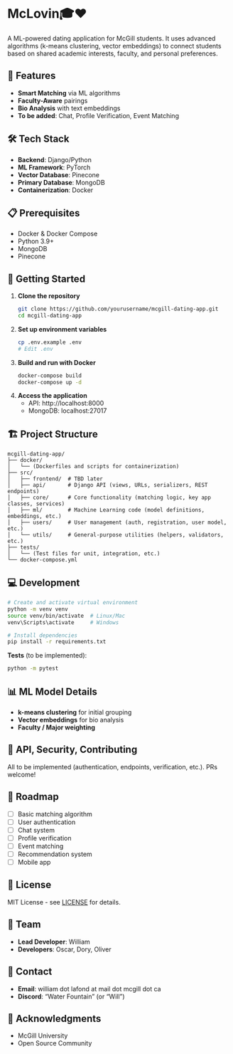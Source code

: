 # McLovin🎓❤️

A ML-powered dating application for McGill students. It uses advanced algorithms (k-means clustering, vector embeddings) to connect students based on shared academic interests, faculty, and personal preferences.

## 🌟 Features
- **Smart Matching** via ML algorithms
- **Faculty-Aware** pairings
- **Bio Analysis** with text embeddings
- **To be added**: Chat, Profile Verification, Event Matching

## 🛠️ Tech Stack
- **Backend**: Django/Python
- **ML Framework**: PyTorch
- **Vector Database**: Pinecone
- **Primary Database**: MongoDB
- **Containerization**: Docker

## 📋 Prerequisites
- Docker & Docker Compose
- Python 3.9+
- MongoDB
- Pinecone

## 🚀 Getting Started
1. **Clone the repository**
   ```bash
   git clone https://github.com/yourusername/mcgill-dating-app.git
   cd mcgill-dating-app
   ```
2. **Set up environment variables**
   ```bash
   cp .env.example .env
   # Edit .env
   ```
3. **Build and run with Docker**
   ```bash
   docker-compose build
   docker-compose up -d
   ```
4. **Access the application**
   - API: http://localhost:8000
   - MongoDB: localhost:27017

## 🏗️ Project Structure
```
mcgill-dating-app/
├── docker/
│   └── (Dockerfiles and scripts for containerization)
├── src/
│   ├── frontend/  # TBD later
│   ├── api/       # Django API (views, URLs, serializers, REST endpoints)
│   ├── core/      # Core functionality (matching logic, key app classes, services)
│   ├── ml/        # Machine Learning code (model definitions, embeddings, etc.)
│   ├── users/     # User management (auth, registration, user model, etc.)
│   └── utils/     # General-purpose utilities (helpers, validators, etc.)
├── tests/
│   └── (Test files for unit, integration, etc.)
└── docker-compose.yml
```

## 💻 Development
```bash
# Create and activate virtual environment
python -m venv venv
source venv/bin/activate  # Linux/Mac
venv\Scripts\activate     # Windows

# Install dependencies
pip install -r requirements.txt
```
**Tests** (to be implemented):
```bash
python -m pytest
```

## 📊 ML Model Details
- **k-means clustering** for initial grouping
- **Vector embeddings** for bio analysis
- **Faculty / Major weighting**

## 📱 API, Security, Contributing
All to be implemented (authentication, endpoints, verification, etc.). PRs welcome!

## 🎯 Roadmap
- [ ] Basic matching algorithm
- [ ] User authentication
- [ ] Chat system
- [ ] Profile verification
- [ ] Event matching
- [ ] Recommendation system
- [ ] Mobile app

## 📄 License
MIT License - see [LICENSE](LICENSE) for details.

## 👥 Team
- **Lead Developer**: William
- **Developers**: Oscar, Dory, Oliver

## 📧 Contact
- **Email**: william dot lafond at mail dot mcgill dot ca
- **Discord**: “Water Fountain” (or “Will”)

## 🙏 Acknowledgments
- McGill University
- Open Source Community
